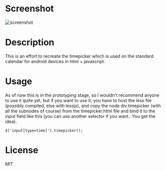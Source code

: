 Screenshot
==========

![screenshot](https://raw.github.com/AndreasHjortland/JSTimepicker/master/screen.png)

Description
============
This is an effort to recreate the timepicker which is used on the standard calendar for android devices in html + javascript.

Usage
=====
As of now this is in the prototyping stage, so I wouldn't recommend anyone to use it quite yet, but if you want to use it, you have to host the less file (possibly compiled, else with lessjs), and copy the node div.timepicker (with all the subnodes of course) from the timepicker.html file and bind it to the input field like this (you can use another selector if you want.. You get the idea).

    $('input[type=time]').timepicker();

<!---
Configuration
=============
TODO: This isn't done yet.
-->

License
=======
MIT

